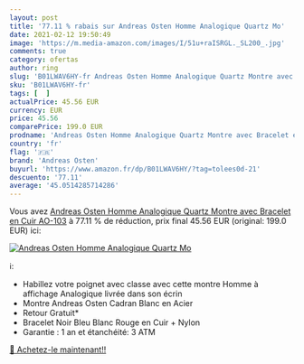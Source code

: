 ```yaml
---
layout: post
title: '77.11 % rabais sur Andreas Osten Homme Analogique Quartz Mo'
date: 2021-02-12 19:50:49
image: 'https://m.media-amazon.com/images/I/51u+raISRGL._SL200_.jpg'
comments: true
category: ofertas
author: ring
slug: 'B01LWAV6HY-fr Andreas Osten Homme Analogique Quartz Montre avec Bracelet...'
sku: 'B01LWAV6HY-fr'
tags: [  ]
actualPrice: 45.56 EUR
currency: EUR
price: 45.56
comparePrice: 199.0 EUR
prodname: 'Andreas Osten Homme Analogique Quartz Montre avec Bracelet en Cuir AO-103'
country: 'fr'
flag: '🇫🇷'
brand: 'Andreas Osten'
buyurl: 'https://www.amazon.fr/dp/B01LWAV6HY/?tag=tolees0d-21'
descuento: '77.11'
average: '45.0514285714286'
---
```


Vous avez [Andreas Osten Homme Analogique Quartz Montre avec Bracelet en Cuir AO-103](https://www.amazon.fr/dp/B01LWAV6HY/?tag=tolees0d-21)  à  77.11 % de réduction, prix final  45.56 EUR (original: 199.0 EUR) ici:

[![Andreas Osten Homme Analogique Quartz Mo](https://m.media-amazon.com/images/I/51u+raISRGL._SL200_.jpg)](https://www.amazon.fr/dp/B01LWAV6HY/?tag=tolees0d-21)

ℹ️:

- Habillez votre poignet avec classe avec cette montre Homme à affichage Analogique livrée dans son écrin
- Montre Andreas Osten Cadran Blanc en Acier
- Retour Gratuit*
- Bracelet Noir Bleu Blanc Rouge en Cuir + Nylon
- Garantie : 1 an et étanchéité: 3 ATM

[🛒 Achetez-le maintenant!!](https://www.amazon.fr/dp/B01LWAV6HY/?tag=tolees0d-21)
